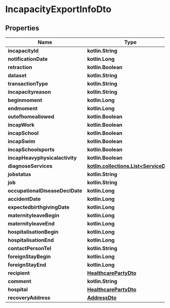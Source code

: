 
# IncapacityExportInfoDto

## Properties
Name | Type | Description | Notes
------------ | ------------- | ------------- | -------------
**incapacityId** | **kotlin.String** |  |
**notificationDate** | **kotlin.Long** |  |
**retraction** | **kotlin.Boolean** |  |
**dataset** | **kotlin.String** |  |
**transactionType** | **kotlin.String** |  |
**incapacityreason** | **kotlin.String** |  |
**beginmoment** | **kotlin.Long** |  |
**endmoment** | **kotlin.Long** |  |
**outofhomeallowed** | **kotlin.Boolean** |  |
**incapWork** | **kotlin.Boolean** |  |
**incapSchool** | **kotlin.Boolean** |  |
**incapSwim** | **kotlin.Boolean** |  |
**incapSchoolsports** | **kotlin.Boolean** |  |
**incapHeavyphysicalactivity** | **kotlin.Boolean** |  |
**diagnoseServices** | [**kotlin.collections.List&lt;ServiceDto&gt;**](ServiceDto.md) |  |
**jobstatus** | **kotlin.String** |  |
**job** | **kotlin.String** |  |
**occupationalDiseaseDeclDate** | **kotlin.Long** |  |
**accidentDate** | **kotlin.Long** |  |
**expectedbirthgivingDate** | **kotlin.Long** |  |
**maternityleaveBegin** | **kotlin.Long** |  |
**maternityleaveEnd** | **kotlin.Long** |  |
**hospitalisationBegin** | **kotlin.Long** |  |
**hospitalisationEnd** | **kotlin.Long** |  |
**contactPersonTel** | **kotlin.String** |  |
**foreignStayBegin** | **kotlin.Long** |  |
**foreignStayEnd** | **kotlin.Long** |  |
**recipient** | [**HealthcarePartyDto**](HealthcarePartyDto.md) |  |  [optional]
**comment** | **kotlin.String** |  |  [optional]
**hospital** | [**HealthcarePartyDto**](HealthcarePartyDto.md) |  |  [optional]
**recoveryAddress** | [**AddressDto**](AddressDto.md) |  |  [optional]
